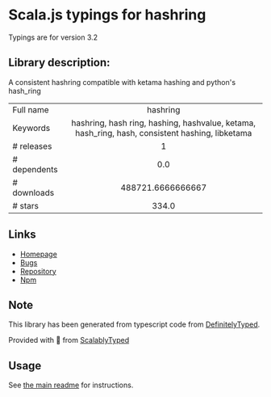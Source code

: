 
# Scala.js typings for hashring

Typings are for version 3.2

## Library description:
A consistent hashring compatible with ketama hashing and python's hash_ring

|                    |                 |
| ------------------ | :-------------: |
| Full name          | hashring |
| Keywords           | hashring, hash ring, hashing, hashvalue, ketama, hash_ring, hash, consistent hashing, libketama |
| # releases         | 1 |
| # dependents       | 0.0 |
| # downloads        | 488721.6666666667 |
| # stars            | 334.0 |

## Links
- [Homepage](http://github.com/3rd-Eden/node-hashring/)
- [Bugs](http://github.com/3rd-Eden/node-hashring/issues)
- [Repository](https://github.com/3rd-Eden/node-hashring)
- [Npm](https://www.npmjs.com/package/hashring)
    


## Note
This library has been generated from typescript code from [DefinitelyTyped](https://definitelytyped.org).

Provided with :purple_heart: from [ScalablyTyped](https://github.com/oyvindberg/ScalablyTyped)

## Usage
See [the main readme](../../readme.md) for instructions.



